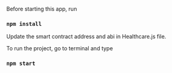 Before starting this app, run

### `npm install`

Update the smart contract address and abi in Healthcare.js file.

To run the project, go to terminal and type

### `npm start`
